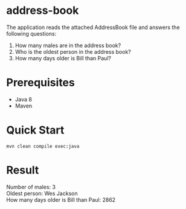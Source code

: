 address-book
====================

The application reads the attached AddressBook file and answers the following questions:

1. How many males are in the address book?
2. Who is the oldest person in the address book?
3. How many days older is Bill than Paul?

Prerequisites
=============

* Java 8
* Maven

Quick Start
===========

`mvn clean compile exec:java`

Result
======

Number of males: 3<br />
Oldest person: Wes Jackson<br />
How many days older is Bill than Paul: 2862<br />

